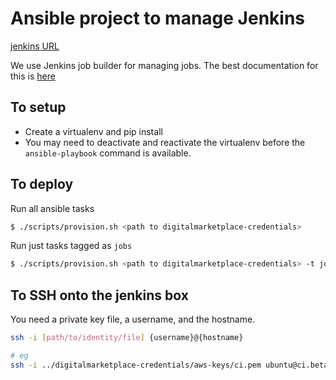 # Ansible project to manage Jenkins

[jenkins URL](https://ci.beta.digitalmarketplace.service.gov.uk/)

We use Jenkins job builder for managing jobs. The best documentation for this is [here](https://jenkins-job-builder.readthedocs.org/en/latest/index.html)

## To setup

* Create a virtualenv and pip install
* You may need to deactivate and reactivate the virtualenv before the `ansible-playbook` command is available.

## To deploy

Run all ansible tasks
```bash
$ ./scripts/provision.sh <path to digitalmarketplace-credentials>
````

Run just tasks tagged as `jobs`
```bash
$ ./scripts/provision.sh <path to digitalmarketplace-credentials> -t jobs
```

## To SSH onto the jenkins box

You need a private key file, a username, and the hostname.

```bash
ssh -i [path/to/identity/file] {username}@{hostname}

# eg
ssh -i ../digitalmarketplace-credentials/aws-keys/ci.pem ubuntu@ci.beta.digitalmarketplace.service.gov.uk
```
